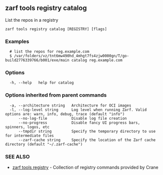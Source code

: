## zarf tools registry catalog

List the repos in a registry

```
zarf tools registry catalog [REGISTRY] [flags]
```

### Examples

```
  # list the repos for reg.example.com
  $ /var/folders/vz/tnt6mw490hd_4mhgt7fs4zjw0000gn/T/go-build2776339766/b001/exe/main catalog reg.example.com
```

### Options

```
  -h, --help   help for catalog
```

### Options inherited from parent commands

```
  -a, --architecture string   Architecture for OCI images
  -l, --log-level string      Log level when running Zarf. Valid options are: warn, info, debug, trace (default "info")
      --no-log-file           Disable log file creation
      --no-progress           Disable fancy UI progress bars, spinners, logos, etc
      --tmpdir string         Specify the temporary directory to use for intermediate files
      --zarf-cache string     Specify the location of the Zarf cache directory (default "~/.zarf-cache")
```

### SEE ALSO

* [zarf tools registry](zarf_tools_registry.md)	 - Collection of registry commands provided by Crane

